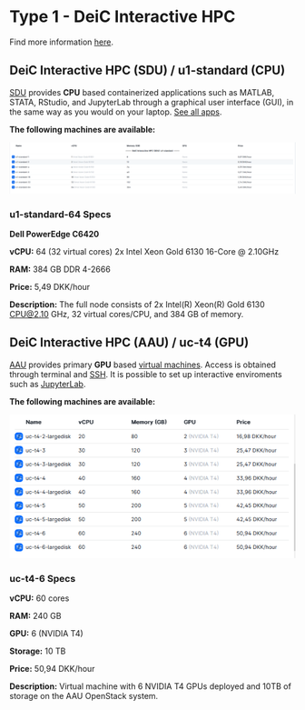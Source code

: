 # Type 1 - DeiC Interactive HPC


Find more information [here](https://escience.sdu.dk/index.php/ucloud-yougene-cluster/).


## DeiC Interactive HPC (SDU) / u1-standard (CPU)
[SDU](https://cloud.sdu.dk/app/providers/detailed/ucloud) provides **CPU** based containerized applications such as MATLAB, STATA, RStudio, and JupyterLab through a graphical user interface (GUI), in the same way as you would on your laptop. [See all apps](https://docs.cloud.sdu.dk/Apps/type.html). 

**The following machines are available:**

![](images/u1-standard.PNG)

### u1-standard-64 Specs

**Dell PowerEdge C6420**

**vCPU:**	64 (32 virtual cores) 2x Intel Xeon Gold 6130 16-Core @ 2.10GHz

**RAM:** 384 GB  DDR 4-2666

**Price:** 5,49 DKK/hour

**Description:** The full node consists of 2x Intel(R) Xeon(R) Gold 6130 CPU@2.10 GHz, 32 virtual cores/CPU, and 384 GB of memory.

## DeiC Interactive HPC (AAU) / uc-t4 (GPU)
[AAU](https://cloud.sdu.dk/app/providers/detailed/aau) provides primary **GPU** based [virtual machines](https://cloud.sdu.dk/app/applications/search?q=Virtual%20Machines). Access is obtained through terminal and [SSH](). It is possible to set up interactive enviroments such as [JupyterLab](https://hpc.ruc.dk/blog/tutorials/setting-up-jupyternotebook-with-gpus-on-aau/).

**The following machines are available:**

![](images/uc-t4.PNG)

### uc-t4-6 Specs

**vCPU:**	60 cores

**RAM:** 240 GB

**GPU:**    6 (NVIDIA T4)

**Storage:**  10 TB

**Price:**	50,94 DKK/hour

**Description:**		Virtual machine with 6 NVIDIA T4 GPUs deployed and 10TB of storage on the AAU OpenStack system.
